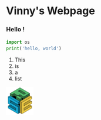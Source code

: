 # Vinny's Webpage
### Hello !

```python
import os
print('hello, world')
```

1. This 
2. is 
3. a 
4. list

![](https://raw.githubusercontent.com/RSE-Sheffield/RSE-Sheffield.github.io/master/assets/images/logo/rse-logoonly-stroke-small.png)




